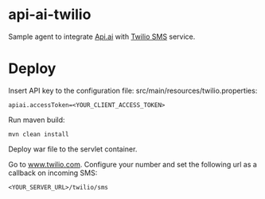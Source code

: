# api-ai-twilio
Sample agent to integrate [Api.ai](http://api.ai) with [Twilio SMS](https://twilio.com) service.

# Deploy

Insert API key to the configuration file: src/main/resources/twilio.properties:
```
apiai.accessToken=<YOUR_CLIENT_ACCESS_TOKEN>
```

Run maven build:
```
mvn clean install
```

Deploy war file to the servlet container.

Go to www.twilio.com. Configure your number and set the following url as a callback on incoming SMS:
```
<YOUR_SERVER_URL>/twilio/sms
```
